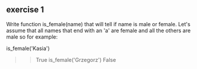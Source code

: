 exercise 1
-------------

Write function is_female(name) that will tell if name is male or female.
Let's assume that all names that end with an 'a' are female and all the others are male so for example:

is_female('Kasia')
>> True
is_female('Grzegorz')
>> False

